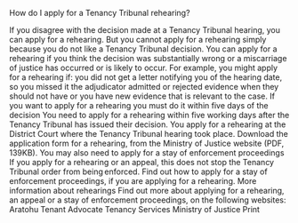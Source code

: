 How do I apply for a Tenancy Tribunal rehearing?

If you disagree with the decision made at a Tenancy Tribunal hearing, you can apply for a rehearing. But you cannot apply for a rehearing simply because you do not like a Tenancy Tribunal decision.
You can apply for a rehearing if you think the decision was substantially wrong or a miscarriage of justice has occurred or is likely to occur.
For example, you might apply for a rehearing if:
you did not get a letter notifying you of the hearing date, so you missed it
the adjudicator admitted or rejected evidence when they should not have or
you have new evidence that is relevant to the case.
If you want to apply for a rehearing you must do it within five days of the decision
You need to apply for a rehearing within five working days after the Tenancy Tribunal has issued their decision. You apply for a rehearing at the District Court where the Tenancy Tribunal hearing took place.
Download the application form for a rehearing, from the Ministry of Justice website (PDF, 139KB).
You may also need to apply for a stay of enforcement proceedings
If you apply for a rehearing or an appeal, this does not stop the Tenancy Tribunal order from being enforced.
Find out how to apply for a stay of enforcement proceedings, if you are applying for a rehearing.
More information about rehearings
Find out more about applying for a rehearing, an appeal or a stay of enforcement proceedings, on the following websites:
Aratohu Tenant Advocate
Tenancy Services
Ministry of Justice
  Print 